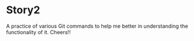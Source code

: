 # Story2
A practice of various Git commands to help me better in understanding the functionality of it. Cheers!!

